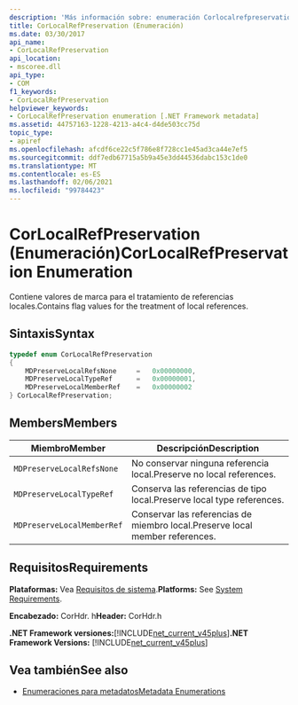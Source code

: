 ```yaml
---
description: 'Más información sobre: enumeración Corlocalrefpreservation ('
title: CorLocalRefPreservation (Enumeración)
ms.date: 03/30/2017
api_name:
- CorLocalRefPreservation
api_location:
- mscoree.dll
api_type:
- COM
f1_keywords:
- CorLocalRefPreservation
helpviewer_keywords:
- CorLocalRefPreservation enumeration [.NET Framework metadata]
ms.assetid: 44757163-1228-4213-a4c4-d4de503cc75d
topic_type:
- apiref
ms.openlocfilehash: afcdf6ce22c5f786e8f728cc1e45ad3ca44e7ef5
ms.sourcegitcommit: ddf7edb67715a5b9a45e3dd44536dabc153c1de0
ms.translationtype: MT
ms.contentlocale: es-ES
ms.lasthandoff: 02/06/2021
ms.locfileid: "99784423"
---
```

# <a name="corlocalrefpreservation-enumeration"></a><span data-ttu-id="54633-103">CorLocalRefPreservation (Enumeración)</span><span class="sxs-lookup"><span data-stu-id="54633-103">CorLocalRefPreservation Enumeration</span></span>

<span data-ttu-id="54633-104">Contiene valores de marca para el tratamiento de referencias locales.</span><span class="sxs-lookup"><span data-stu-id="54633-104">Contains flag values for the treatment of local references.</span></span>  
  
## <a name="syntax"></a><span data-ttu-id="54633-105">Sintaxis</span><span class="sxs-lookup"><span data-stu-id="54633-105">Syntax</span></span>  
  
```cpp  
typedef enum CorLocalRefPreservation  
{  
    MDPreserveLocalRefsNone     =   0x00000000,  
    MDPreserveLocalTypeRef      =   0x00000001,  
    MDPreserveLocalMemberRef    =   0x00000002  
} CorLocalRefPreservation;  
```  
  
## <a name="members"></a><span data-ttu-id="54633-106">Members</span><span class="sxs-lookup"><span data-stu-id="54633-106">Members</span></span>  
  
|<span data-ttu-id="54633-107">Miembro</span><span class="sxs-lookup"><span data-stu-id="54633-107">Member</span></span>|<span data-ttu-id="54633-108">Descripción</span><span class="sxs-lookup"><span data-stu-id="54633-108">Description</span></span>|  
|------------|-----------------|  
|`MDPreserveLocalRefsNone`|<span data-ttu-id="54633-109">No conservar ninguna referencia local.</span><span class="sxs-lookup"><span data-stu-id="54633-109">Preserve no local references.</span></span>|  
|`MDPreserveLocalTypeRef`|<span data-ttu-id="54633-110">Conserva las referencias de tipo local.</span><span class="sxs-lookup"><span data-stu-id="54633-110">Preserve local type references.</span></span>|  
|`MDPreserveLocalMemberRef`|<span data-ttu-id="54633-111">Conservar las referencias de miembro local.</span><span class="sxs-lookup"><span data-stu-id="54633-111">Preserve local member references.</span></span>|  
  
## <a name="requirements"></a><span data-ttu-id="54633-112">Requisitos</span><span class="sxs-lookup"><span data-stu-id="54633-112">Requirements</span></span>  

 <span data-ttu-id="54633-113">**Plataformas:** Vea [Requisitos de sistema](../../get-started/system-requirements.md).</span><span class="sxs-lookup"><span data-stu-id="54633-113">**Platforms:** See [System Requirements](../../get-started/system-requirements.md).</span></span>  
  
 <span data-ttu-id="54633-114">**Encabezado:** CorHdr. h</span><span class="sxs-lookup"><span data-stu-id="54633-114">**Header:** CorHdr.h</span></span>  
  
 <span data-ttu-id="54633-115">**.NET Framework versiones:**[!INCLUDE[net_current_v45plus](../../../../includes/net-current-v45plus-md.md)]</span><span class="sxs-lookup"><span data-stu-id="54633-115">**.NET Framework Versions:** [!INCLUDE[net_current_v45plus](../../../../includes/net-current-v45plus-md.md)]</span></span>  
  
## <a name="see-also"></a><span data-ttu-id="54633-116">Vea también</span><span class="sxs-lookup"><span data-stu-id="54633-116">See also</span></span>

- [<span data-ttu-id="54633-117">Enumeraciones para metadatos</span><span class="sxs-lookup"><span data-stu-id="54633-117">Metadata Enumerations</span></span>](metadata-enumerations.md)
